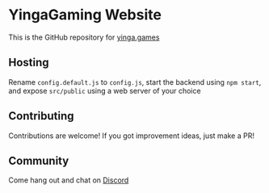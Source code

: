 # YingaGaming Website
This is the GitHub repository for [yinga.games](https://yinga.games)

## Hosting
Rename ``config.default.js`` to ``config.js``, start the backend using ``npm start``, and expose ``src/public`` using a web server of your choice

## Contributing
Contributions are welcome! If you got improvement ideas, just make a PR!

## Community
Come hang out and chat on [Discord](https://discord.yinga.games)